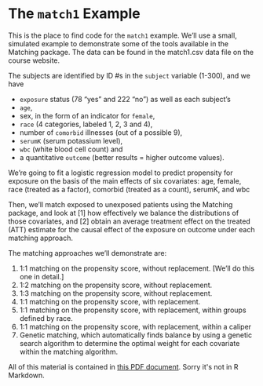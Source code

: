 # The `match1` Example

This is the place to find code for the `match1` example. We’ll use a small, simulated example to demonstrate some of the tools available in the Matching package. The data can be found in the match1.csv data file on the course website. 

The subjects are identified by ID #s in the `subject` variable (1-300), and we have 

- `exposure` status (78 “yes” and 222 “no”) as well as each subject’s 
- `age`, 
- sex, in the form of an indicator for `female`, 
- `race` (4 categories, labeled 1, 2, 3 and 4), 
- number of `comorbid` illnesses (out of a possible 9), 
- `serumK` (serum potassium level), 
- `wbc` (white blood cell count) and 
- a quantitative `outcome` (better results = higher outcome values).

We’re going to fit a logistic regression model to predict propensity for exposure on the basis of the main effects of six covariates: age, female, race (treated as a factor), comorbid (treated as a count), serumK, and wbc

Then, we’ll match exposed to unexposed patients using the Matching package, and look at [1] how effectively we balance the distributions of those covariates, and [2] obtain an average treatment effect on the treated (ATT) estimate for the causal effect of the exposure on outcome under each matching approach.

The matching approaches we’ll demonstrate are:

1.	1:1 matching on the propensity score, without replacement. [We’ll do this one in detail.]
2.	1:2 matching on the propensity score, without replacement.
3.	1:3 matching on the propensity score, without replacement.
4.	1:1 matching on the propensity score, with replacement.
5.	1:1 matching on the propensity score, with replacement, within groups defined by race.
6.	1:1 matching on the propensity score, with replacement, within a caliper
7.	Genetic matching, which automatically finds balance by using a genetic search algorithm to determine the optimal weight for each covariate within the matching algorithm.

All of this material is contained in [this PDF document](https://github.com/THOMASELOVE/500-2018/blob/master/data-and-code/match1/match1%20Description%202018.pdf). Sorry it's not in R Markdown.

